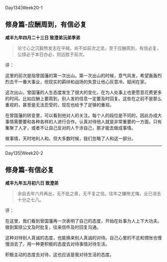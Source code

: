 
Day134|Week20-1

## 修身篇-应酬周到，有信必复

**咸丰九年四月二十三日 致澄弟沅弟季弟**

> 论寸心之沉毅愤发志在平贼，尚不如前次之坚。至于应酬周到，有信必复，公牍必于本日办必，则远胜于前次。

评：

这里的前次是指曾国藩的第一次出山。第一次出山的时候，意气风发，希望轰轰烈烈去干一番大事业，但现实的羁绊和战场的失意让他心灰意冷、赋闲在家。

这次出山，曾国藩的人生态度发生了很大的变化，在为人处事上也更愿意花费更多的时间。比如应酬上要周到，别人发的信息一定要及时回复。这些在之前不是那么重视的，甚至是无法忍受的，现在也给予了足够的重视。

在曾国藩的转变里，可以看到他对人的关注。每个人的段位是不同的，因此办成大事情需要要和各种各样的人进行合作。认真对待他人就是非常重要的一方面。只有集聚了人才，或者不让自己反对的人干涉自己，那才能去做成事情。

做事情，天时地利人和。但大多数时候，我们忽略了人和这一部分。

------

Day135|Week20-2

## 修身篇-有信必复

**咸丰九年五月初六日 致澄弟**

>余自去年六月再出，无不批之禀，无不复之信。往年之嫌隙尤悔，业已消去十分之七八。

评：

在这里，我们看到曾国藩再一次表明了自己的态度，开始在处事为人上下大功夫。做到案牍公文及时批复，往来信件及时回复沟通。

这种对待别人真诚的态度，也能换来别人真诚的对待。自己心里的不忿和惆怅也慢慢消去了，用一种更积极的态度去对待事情对待生活。

积极主动的态度去对待，这也应该是我对待生活的态度。



